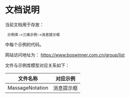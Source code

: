 # 文档说明

当前文档用于存放：

     示例库->三维示例->消息提示框

中每个示例的代码。

网站访问地址为：
  https://www.boswinner.com.cn/group/list



文件与示例库模型对应关系如下：

|        文件名称        |  对应示例   |
| :----------------: | :-----: |
| MassageNotation |  消息提示框   |
